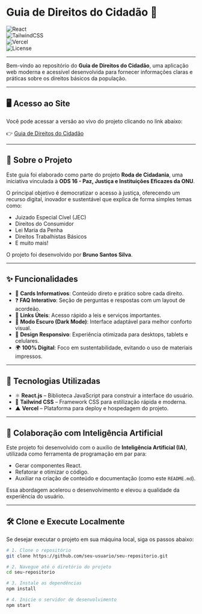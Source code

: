 # Guia de Direitos do Cidadão 📜  

![React](https://img.shields.io/badge/React-20232A?style=for-the-badge&logo=react&logoColor=61DAFB)  
![TailwindCSS](https://img.shields.io/badge/Tailwind_CSS-38B2AC?style=for-the-badge&logo=tailwind-css&logoColor=white)  
![Vercel](https://img.shields.io/badge/Vercel-000000?style=for-the-badge&logo=vercel&logoColor=white)  
![License](https://img.shields.io/badge/License-MIT-blue?style=for-the-badge)  

---

Bem-vindo ao repositório do **Guia de Direitos do Cidadão**, uma aplicação web moderna e acessível desenvolvida para fornecer informações claras e práticas sobre os direitos básicos da população.  

---

## 🖥️ Acesso ao Site
Você pode acessar a versão ao vivo do projeto clicando no link abaixo:

👉 [Guia de Direitos do Cidadão](https://direito-cidadao.vercel.app)

---

## 🎯 Sobre o Projeto
Este guia foi elaborado como parte do projeto **Roda de Cidadania**, uma iniciativa vinculada à **ODS 16 - Paz, Justiça e Instituições Eficazes da ONU**.  

O principal objetivo é democratizar o acesso à justiça, oferecendo um recurso digital, inovador e sustentável que explica de forma simples temas como:

- Juizado Especial Cível (JEC)  
- Direitos do Consumidor  
- Lei Maria da Penha  
- Direitos Trabalhistas Básicos  
- E muito mais!  

O projeto foi desenvolvido por **Bruno Santos Silva**.  

---

## ✨ Funcionalidades

- 📌 **Cards Informativos**: Conteúdo direto e prático sobre cada direito.  
- ❓ **FAQ Interativo**: Seção de perguntas e respostas com um layout de acordeão.  
- 🔗 **Links Úteis**: Acesso rápido a leis e serviços importantes.  
- 🌙 **Modo Escuro (Dark Mode)**: Interface adaptável para melhor conforto visual.  
- 📱 **Design Responsivo**: Experiência otimizada para desktops, tablets e celulares.  
- 🌍 **100% Digital**: Foco em sustentabilidade, evitando o uso de materiais impressos.  

---

## 🚀 Tecnologias Utilizadas

- ⚛️ **React.js** – Biblioteca JavaScript para construir a interface do usuário.  
- 🎨 **Tailwind CSS** – Framework CSS para estilização rápida e moderna.  
- ▲ **Vercel** – Plataforma para deploy e hospedagem do projeto.  

---

## 🤖 Colaboração com Inteligência Artificial
Este projeto foi desenvolvido com o auxílio de **Inteligência Artificial (IA)**, utilizada como ferramenta de programação em par para:

- Gerar componentes React.  
- Refatorar e otimizar o código.  
- Auxiliar na criação de conteúdo e documentação (como este `README.md`).  

Essa abordagem acelerou o desenvolvimento e elevou a qualidade da experiência do usuário.  

---

## 🛠️ Clone e Execute Localmente

Se desejar executar o projeto em sua máquina local, siga os passos abaixo:

```bash
# 1. Clone o repositório
git clone https://github.com/seu-usuario/seu-repositorio.git

# 2. Navegue até o diretório do projeto
cd seu-repositorio

# 3. Instale as dependências
npm install

# 4. Inicie o servidor de desenvolvimento
npm start
